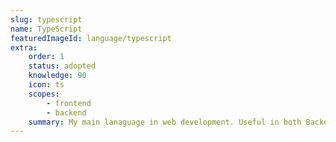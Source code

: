 ```yaml
---
slug: typescript
name: TypeScript
featuredImageId: language/typescript
extra:
    order: 1
    status: adopted
    knowledge: 90
    icon: ts
    scopes:
        - frontend
        - backend
    summary: My main lanaguage in web development. Useful in both Backend and Frontend
---
```

